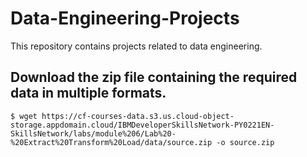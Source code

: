 # Data-Engineering-Projects
This repository contains projects related to data engineering.

## Download the zip file containing the required data in multiple formats.
```
$ wget https://cf-courses-data.s3.us.cloud-object-storage.appdomain.cloud/IBMDeveloperSkillsNetwork-PY0221EN-SkillsNetwork/labs/module%206/Lab%20-%20Extract%20Transform%20Load/data/source.zip -o source.zip
```
